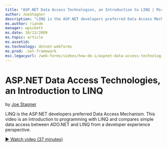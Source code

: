 ```yaml
---
title: "ASP.NET Data Access Technologies, an Introduction to LINQ | Microsoft Docs"
author: JoeStagner
description: "LINQ is the ASP.NET developers preferred Data Access Mechanism. This video is an introduction to programming with LINQ and compares simple data access betwee..."
ms.author: riande
manager: wpickett
ms.date: 10/13/2009
ms.topic: article
ms.assetid: 
ms.technology: dotnet-webforms
ms.prod: .net-framework
msc.legacyurl: /web-forms/videos/how-do-i/aspnet-data-access-technologies-an-introduction-to-linq
---
```

ASP.NET Data Access Technologies, an Introduction to LINQ
====================
by [Joe Stagner](https://github.com/JoeStagner)

LINQ is the ASP.NET developers preferred Data Access Mechanism. This video is an introduction to programming with LINQ and compares simple data access between ADO.NET and LINQ from a developer experience perspective.

[&#9654; Watch video (37 minutes)](https://channel9.msdn.com/Blogs/ASP-NET-Site-Videos/aspnet-data-access-technologies-an-introduction-to-linq)